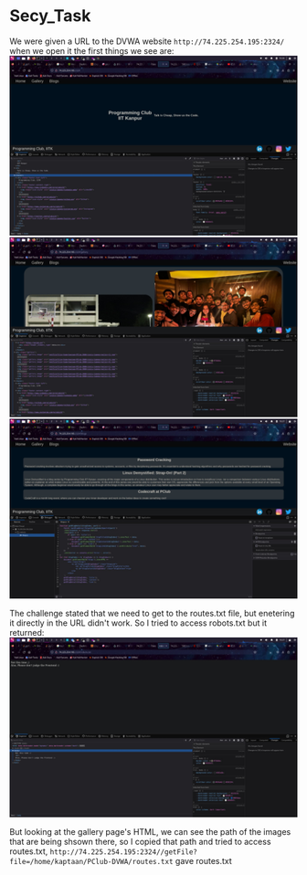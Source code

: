 # Secy_Task

We were given a URL to the DVWA website `http://74.225.254.195:2324/` when we open it the first things we see are:
![Image 1](https://github.com/DarkLord0708/Secy_Task/blob/main/writeup_resources/IMG-20240519-WA0006.jpg)
![Image 2](https://github.com/DarkLord0708/Secy_Task/blob/main/writeup_resources/IMG-20240519-WA0007.jpg)
![Image 3](https://github.com/DarkLord0708/Secy_Task/blob/main/writeup_resources/IMG-20240519-WA0012.jpg)

The challenge stated that we need to get to the routes.txt file, but enetering it directly in the URL didn't work. So I tried to access robots.txt but it returned:
![Image 4](https://github.com/DarkLord0708/Secy_Task/blob/main/writeup_resources/IMG-20240519-WA0011.jpg)

But looking at the gallery page's HTML, we can see the path of the images that are being shsown there, so I copied that path and tried to access routes.txt,
`http://74.225.254.195:2324//getFile?file=/home/kaptaan/PClub-DVWA/routes.txt` gave  routes.txt
